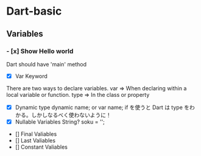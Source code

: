 # Dart-basic

## Variables

### - [x] Show Hello world

Dart should have 'main' method

- [x] Var Keyword

There are two ways to declare variables.
var => When declaring within a local variable or function.
type => In the class or property

- [x] Dynamic type
      dynamic name; or var name; if を使うと Dart は type をわかる。しかしなるべく使わないように！
- [x] Nullable Variables
      String? soku = '';
- [] Final Valiables
- [] Last Valiables
- [] Constant Valiables
